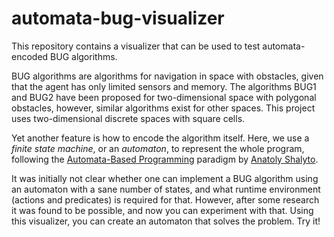 # automata-bug-visualizer

This repository contains a visualizer that can be used to test automata-encoded BUG algorithms.

BUG algorithms are algorithms for navigation in space with obstacles, given that the agent has only limited sensors and memory.
The algorithms BUG1 and BUG2 have been proposed for two-dimensional space with polygonal obstacles, however, similar algorithms
exist for other spaces. This project uses two-dimensional discrete spaces with square cells.

Yet another feature is how to encode the algorithm itself. Here, we use a _finite state machine_, or an _automaton_,
to represent the whole program, following the [Automata-Based Programming](https://en.wikipedia.org/wiki/Automata-based_programming_%28Shalyto%27s_approach%29)
paradigm by [Anatoly Shalyto](https://en.wikipedia.org/wiki/Anatoly_Shalyto).

It was initially not clear whether one can implement a BUG algorithm using an automaton with a sane number of states,
and what runtime environment (actions and predicates) is required for that. However, after some research it was found to be possible,
and now you can experiment with that. Using this visualizer, you can create an automaton that solves the problem. Try it!
